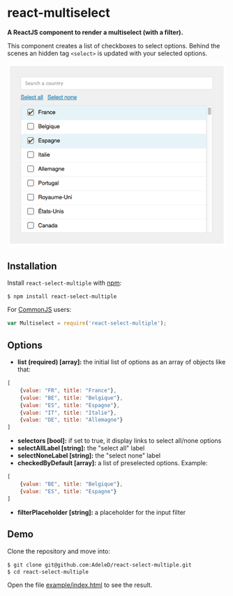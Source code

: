 # react-multiselect

**A ReactJS component to render a multiselect (with a filter).**

This component creates a list of checkboxes to select options.
Behind the scenes an hidden tag `<select>` is updated with your selected options.

<img src="./docs/img/example.png" alt="Example" />

## Installation

Install `react-select-multiple` with [npm](https://www.npmjs.com/):

```
$ npm install react-select-multiple
```

For [CommonJS](http://wiki.commonjs.org/wiki/CommonJS) users:

```javascript
var Multiselect = require('react-select-multiple');
```

## Options

* **list (required) [array]:** the initial list of options as an array of objects like that:

```javascript
[
    {value: "FR", title: "France"},
    {value: "BE", title: "Belgique"},
    {value: "ES", title: "Espagne"},
    {value: "IT", title: "Italie"},
    {value: "DE", title: "Allemagne"}
]
```

* **selectors [bool]:** if set to true, it display links to select all/none options
* **selectAllLabel [string]:** the "select all" label
* **selectNoneLabel [string]:** the "select none" label
* **checkedByDefault [array]:** a list of preselected options. Example:

```javascript
[
    {value: "BE", title: "Belgique"},
    {value: "ES", title: "Espagne"}
]
```

* **filterPlaceholder [string]:** a placeholder for the input filter

## Demo

Clone the repository and move into:

```console
$ git clone git@github.com:AdeleD/react-select-multiple.git
$ cd react-select-multiple
```

Open the file [example/index.html](https://github.com/AdeleD/react-select-multiple/blob/master/example/index.html) to see the result.
